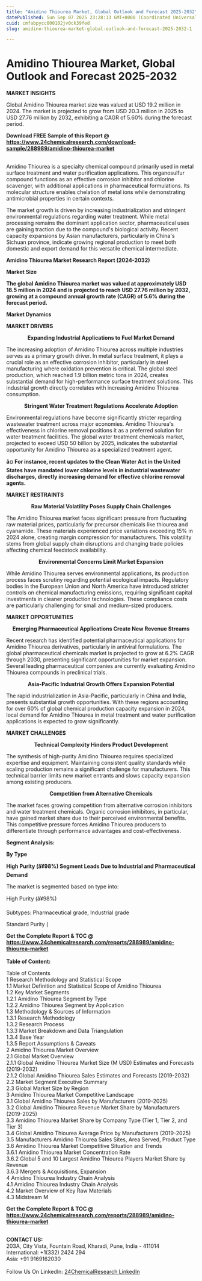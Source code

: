 ```yaml
---
title: "Amidino Thiourea Market, Global Outlook and Forecast 2025-2032"
datePublished: Sun Sep 07 2025 23:28:13 GMT+0000 (Coordinated Universal Time)
cuid: cmfabpycc000102jv0ck39fed
slug: amidino-thiourea-market-global-outlook-and-forecast-2025-2032-1

---
```


# Amidino Thiourea Market, Global Outlook and Forecast 2025-2032

<p><strong>MARKET INSIGHTS</strong></p><p>
</p><p>Global Amidino Thiourea market size was valued at USD 19.2 million in 2024. The market is projected to grow from USD 20.3 million in 2025 to USD 27.76 million by 2032, exhibiting a CAGR of 5.60% during the forecast period.</p><div><b>Download FREE Sample of this Report @ 
            <a href="https://www.24chemicalresearch.com/download-sample/288989/amidino-thiourea-market">
            https://www.24chemicalresearch.com/download-sample/288989/amidino-thiourea-market</a></b></div><br><p>
</p><p>Amidino Thiourea is a specialty chemical compound primarily used in metal surface treatment and water purification applications. This organosulfur compound functions as an effective corrosion inhibitor and chlorine scavenger, with additional applications in pharmaceutical formulations. Its molecular structure enables chelation of metal ions while demonstrating antimicrobial properties in certain contexts.</p><p>
</p><p>The market growth is driven by increasing industrialization and stringent environmental regulations regarding water treatment. While metal processing remains the dominant application sector, pharmaceutical uses are gaining traction due to the compound's biological activity. Recent capacity expansions by Asian manufacturers, particularly in China's Sichuan province, indicate growing regional production to meet both domestic and export demand for this versatile chemical intermediate.</p><p>
<strong>Amidino Thiourea Market Research Report (2024-2032)</strong></p><p>
<strong>Market Size</strong></p><p>
</p><p><strong>The global Amidino Thiourea market was valued at approximately USD 18.5 million in 2024 and is projected to reach USD 27.76 million by 2032, growing at a compound annual growth rate (CAGR) of 5.6% during the forecast period.</strong></p><p>
<strong>Market Dynamics</strong></p><p>
<strong>MARKET DRIVERS</strong></p><p>
</p><p style="text-align:center"><strong>Expanding Industrial Applications to Fuel Market Demand</strong></p><p>
</p><p>The increasing adoption of Amidino Thiourea across multiple industries serves as a primary growth driver. In metal surface treatment, it plays a crucial role as an effective corrosion inhibitor, particularly in steel manufacturing where oxidation prevention is critical. The global steel production, which reached 1.9 billion metric tons in 2024, creates substantial demand for high-performance surface treatment solutions. This industrial growth directly correlates with increasing Amidino Thiourea consumption.</p><p>
</p><p style="text-align:center"><strong>Stringent Water Treatment Regulations Accelerate Adoption</strong></p><p>
</p><p>Environmental regulations have become significantly stricter regarding wastewater treatment across major economies. Amidino Thiourea's effectiveness in chlorine removal positions it as a preferred solution for water treatment facilities. The global water treatment chemicals market, projected to exceed USD 50 billion by 2025, indicates the substantial opportunity for Amidino Thiourea as a specialized treatment agent.</p><p>

</p><p><strong>â¤ For instance, recent updates to the Clean Water Act in the United States have mandated lower chlorine levels in industrial wastewater discharges, directly increasing demand for effective chlorine removal agents.</strong></p><p>
<strong>MARKET RESTRAINTS</strong></p><p>
</p><p style="text-align:center"><strong>Raw Material Volatility Poses Supply Chain Challenges</strong></p><p>
</p><p>The Amidino Thiourea market faces significant pressure from fluctuating raw material prices, particularly for precursor chemicals like thiourea and cyanamide. These materials experienced price variations exceeding 15% in 2024 alone, creating margin compression for manufacturers. This volatility stems from global supply chain disruptions and changing trade policies affecting chemical feedstock availability.</p><p>
</p><p style="text-align:center"><strong>Environmental Concerns Limit Market Expansion</strong></p><p>
</p><p>While Amidino Thiourea serves environmental applications, its production process faces scrutiny regarding potential ecological impacts. Regulatory bodies in the European Union and North America have introduced stricter controls on chemical manufacturing emissions, requiring significant capital investments in cleaner production technologies. These compliance costs are particularly challenging for small and medium-sized producers.</p><p>
<strong>MARKET OPPORTUNITIES</strong></p><p>
</p><p style="text-align:center"><strong>Emerging Pharmaceutical Applications Create New Revenue Streams</strong></p><p>
</p><p>Recent research has identified potential pharmaceutical applications for Amidino Thiourea derivatives, particularly in antiviral formulations. The global pharmaceutical chemicals market is projected to grow at 6.2% CAGR through 2030, presenting significant opportunities for market expansion. Several leading pharmaceutical companies are currently evaluating Amidino Thiourea compounds in preclinical trials.</p><p>
</p><p style="text-align:center"><strong>Asia-Pacific Industrial Growth Offers Expansion Potential</strong></p><p>
</p><p>The rapid industrialization in Asia-Pacific, particularly in China and India, presents substantial growth opportunities. With these regions accounting for over 60% of global chemical production capacity expansion in 2024, local demand for Amidino Thiourea in metal treatment and water purification applications is expected to grow significantly.</p><p>
<strong>MARKET CHALLENGES</strong></p><p>
</p><p style="text-align:center"><strong>Technical Complexity Hinders Product Development</strong></p><p>
</p><p>The synthesis of high-purity Amidino Thiourea requires specialized expertise and equipment. Maintaining consistent quality standards while scaling production remains a significant challenge for manufacturers. This technical barrier limits new market entrants and slows capacity expansion among existing producers.</p><p>
</p><p style="text-align:center"><strong>Competition from Alternative Chemicals</strong></p><p>
</p><p>The market faces growing competition from alternative corrosion inhibitors and water treatment chemicals. Organic corrosion inhibitors, in particular, have gained market share due to their perceived environmental benefits. This competitive pressure forces Amidino Thiourea producers to differentiate through performance advantages and cost-effectiveness.</p><p>
</p><p>
<strong>Segment Analysis:</strong></p><p>
<strong>By Type</strong></p><p>
</p><p><strong>High Purity (â¥98%) Segment Leads Due to Industrial and Pharmaceutical Demand</strong></p><p>
</p><p>The market is segmented based on type into:</p><p>
</p><p>High Purity (â¥98%)</p><p>
    </p><p>Subtypes: Pharmaceutical grade, Industrial grade</p><p>Standard Purity (</p>

<div><b>Get the Complete Report & TOC @ 
            <a href="https://www.24chemicalresearch.com/reports/288989/amidino-thiourea-market">
            https://www.24chemicalresearch.com/reports/288989/amidino-thiourea-market</a></b></div><br>
            <b>Table of Content:</b><p>Table of Contents<br />
1 Research Methodology and Statistical Scope<br />
1.1 Market Definition and Statistical Scope of Amidino Thiourea<br />
1.2 Key Market Segments<br />
1.2.1 Amidino Thiourea Segment by Type<br />
1.2.2 Amidino Thiourea Segment by Application<br />
1.3 Methodology & Sources of Information<br />
1.3.1 Research Methodology<br />
1.3.2 Research Process<br />
1.3.3 Market Breakdown and Data Triangulation<br />
1.3.4 Base Year<br />
1.3.5 Report Assumptions & Caveats<br />
2 Amidino Thiourea Market Overview<br />
2.1 Global Market Overview<br />
2.1.1 Global Amidino Thiourea Market Size (M USD) Estimates and Forecasts (2019-2032)<br />
2.1.2 Global Amidino Thiourea Sales Estimates and Forecasts (2019-2032)<br />
2.2 Market Segment Executive Summary<br />
2.3 Global Market Size by Region<br />
3 Amidino Thiourea Market Competitive Landscape<br />
3.1 Global Amidino Thiourea Sales by Manufacturers (2019-2025)<br />
3.2 Global Amidino Thiourea Revenue Market Share by Manufacturers (2019-2025)<br />
3.3 Amidino Thiourea Market Share by Company Type (Tier 1, Tier 2, and Tier 3)<br />
3.4 Global Amidino Thiourea Average Price by Manufacturers (2019-2025)<br />
3.5 Manufacturers Amidino Thiourea Sales Sites, Area Served, Product Type<br />
3.6 Amidino Thiourea Market Competitive Situation and Trends<br />
3.6.1 Amidino Thiourea Market Concentration Rate<br />
3.6.2 Global 5 and 10 Largest Amidino Thiourea Players Market Share by Revenue<br />
3.6.3 Mergers & Acquisitions, Expansion<br />
4 Amidino Thiourea Industry Chain Analysis<br />
4.1 Amidino Thiourea Industry Chain Analysis<br />
4.2 Market Overview of Key Raw Materials<br />
4.3 Midstream M</p>

<div><b>Get the Complete Report & TOC @ 
            <a href="https://www.24chemicalresearch.com/reports/288989/amidino-thiourea-market">
            https://www.24chemicalresearch.com/reports/288989/amidino-thiourea-market</a></b></div><br>

<b>CONTACT US:</b><br>
            203A, City Vista, Fountain Road, Kharadi, Pune, India - 411014<br>
            International: +1(332) 2424 294<br>
            Asia: +91 9169162030 <br><br>
            Follow Us On LinkedIn: <a href="https://www.linkedin.com/company/24chemicalresearch/">24ChemicalResearch LinkedIn</a>